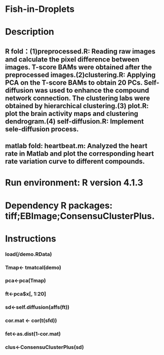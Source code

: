 # Fish-in-Droplets
# Description
## R fold：(1)preprocessed.R: Reading raw images and calculate the pixel difference between images. T-score BAMs were obtained after the preprocessed images.(2)clustering.R: Applying PCA on the T-score BAMs to obtain 20 PCs. Self-diffusion was used to enhance the compound network connection. The clustering labs were obtained by hierarchical clustering.(3) plot.R: plot the brain activity maps and clustering dendrogram.(4) self-diffusion.R: Implement sele-diffusion process.
## matlab fold: heartbeat.m: Analyzed the heart rate in Matlab and plot the corresponding heart rate variation curve to different compounds.

# Run environment: R version 4.1.3 
# Dependency R packages: tiff;EBImage;ConsensuClusterPlus.

# Instructions
### load(/demo.RData)
### Tmap<- tmatcal(demo)
### pca<-pca(Tmap)
### ft<-pca$x[, 1:20]
### sd<-self.diffusion(affs(ft))
### cor.mat <- cor(t(sfd))
### fet<-as.dist(1-cor.mat)
### clus<-ConsensuClusterPlus(sd)
